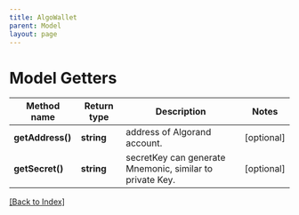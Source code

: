 ```yaml
---
title: AlgoWallet
parent: Model
layout: page
---
```


# Model Getters

Method name | Return type | Description | Notes
------------ | ------------- | ------------- | -------------
**getAddress()** | **string** | address of Algorand account. | [optional]
**getSecret()** | **string** | secretKey can generate Mnemonic, similar to private Key. | [optional]

[[Back to Index]](../index.md)
